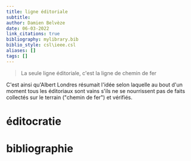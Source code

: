 ```yaml
---
title: ligne éditoriale
subtitle:
author: Damien Belvèze
date: 06-03-2022
link_citations: true
bibliography: mylibrary.bib
biblio_style: csl\ieee.csl
aliases: []
tags: []
---
```


> La seule ligne éditoriale, c'est la ligne de chemin de fer

C'est ainsi qu'Albert Londres résumait l'idée selon laquelle au bout d'un moment tous les éditoriaux sont vains s'ils ne se nourrissent pas de faits collectés sur le terrain ("chemin de fer") et vérifiés. 

# éditocratie






# bibliographie

